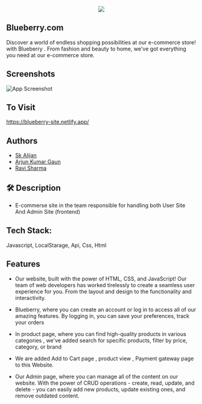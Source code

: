 
<p align="center"><img src="https://iili.io/HOCoCp2.png"></p>


## Blueberry.com
Discover a world of endless shopping possibilities at our e-commerce store! with Blueberry . From fashion and beauty to home, we've got everything you need at our e-commerce store.


## Screenshots

![App Screenshot](https://iili.io/HOCndUx.jpg)

## To Visit 
https://blueberry-site.netlify.app/

## Authors

- [Sk Alijan](https://github.com/SK-ALIJAN)
- [Arjun Kumar Gaun](https://github.com/arjunkumargaun)
- [Ravi Sharma](https://github.com/RaviSharma7877)

## 🛠 Description
- E-commerse site in the team responsible for handling both User Site And Admin Site (frontend)
## Tech Stack: 
Javascript, LocalStarage, Api, Css, Html
 
## Features
- Our website, built with the power of HTML, CSS, and JavaScript! Our team of web developers has worked tirelessly to create a seamless user experience for you. From the layout and design to the functionality and interactivity.

- Blueberry, where you can create an account or log in to access all of our amazing features. By logging in, you can save your preferences, track your orders

- In product page, where you can find high-quality products in various categories , we've added search for specific products, filter by price, category, or brand  

- We are added  Add to Cart page , product view , Payment gateway page to this Website.

- Our Admin page, where you can manage all of the content on our website. With the power of CRUD operations - create, read, update, and delete - you can easily add new products, update existing ones, and remove outdated content.



 

